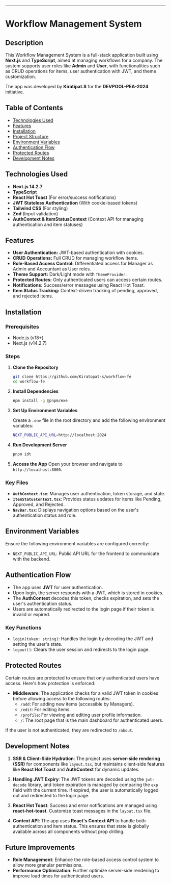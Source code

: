 
---

# Workflow Management System

## Description
This Workflow Management System is a full-stack application built using **Next.js** and **TypeScript**, aimed at managing workflows for a company. The system supports user roles like **Admin** and **User**, with functionalities such as CRUD operations for items, user authentication with JWT, and theme customization.

The app was developed by **Kiratipat.S** for the **DEVPOOL-PEA-2024** initiative.

## Table of Contents
- [Technologies Used](#technologies-used)
- [Features](#features)
- [Installation](#installation)
- [Project Structure](#project-structure)
- [Environment Variables](#environment-variables)
- [Authentication Flow](#authentication-flow)
- [Protected Routes](#protected-routes)
- [Development Notes](#development-notes)

## Technologies Used
- **Next.js 14.2.7**
- **TypeScript**
- **React Hot Toast** (For error/success notifications)
- **JWT Stateless Authentication** (With cookie-based tokens)
- **Tailwind CSS** (For styling)
- **Zod** (Input validation)
- **AuthContext & ItemStatusContext** (Context API for managing authentication and item statuses)

## Features
- **User Authentication:** JWT-based authentication with cookies.
- **CRUD Operations:** Full CRUD for managing workflow items.
- **Role-Based Access Control:** Differentiated access for Manager as Admin and Accountant as User roles.
- **Theme Support:** Dark/Light mode with `ThemeProvider`.
- **Protected Routes:** Only authenticated users can access certain routes.
- **Notifications:** Success/error messages using React Hot Toast.
- **Item Status Tracking:** Context-driven tracking of pending, approved, and rejected items.

## Installation

### Prerequisites
- Node.js (v18+)
- Next.js (v14.2.7)

### Steps

1. **Clone the Repository**
   ```bash
   git clone https://github.com/Kiratopat-s/workflow-fe
   cd workflow-fe
   ```

2. **Install Dependencies**
   ```bash
   npm install -g @pnpm/exe
   ```

3. **Set Up Environment Variables**

   Create a `.env` file in the root directory and add the following environment variables:

   ```bash
   NEXT_PUBLIC_API_URL=http://localhost:2024
   ```

4. **Run Development Server**
   ```bash
   pnpm idt
   ```

5. **Access the App**
   Open your browser and navigate to `http://localhost:8000`.

<!-- ## Project Structure
```
public
src
├── app
│   ├── (auth)
│   │   ├── login
│   │   │   └── page.tsx
│   │   └── signup
│   │       └── page.tsx
│   ├── (itenm)
├── components
│   ├── navbar
│   │   └── NavBar.tsx
│   ├── ThemeProvider.tsx
├── context
│   ├── AuthContext.tsx
│   └── ItemStatusContext.tsx
├── pages
│   ├── _app.tsx
│   ├── index.tsx
│   └── login.tsx
├── public
├── styles
│   └── globals.css
├── types
│   └── Auth.d.ts
└── README.md
``` -->

### Key Files
- **`AuthContext.tsx`**: Manages user authentication, token storage, and state.
- **`ItemStatusContext.tsx`**: Provides status updates for items like Pending, Approved, and Rejected.
- **`NavBar.tsx`**: Displays navigation options based on the user's authentication status and role.

## Environment Variables

Ensure the following environment variables are configured correctly:

- `NEXT_PUBLIC_API_URL`: Public API URL for the frontend to communicate with the backend.

## Authentication Flow

- The app uses **JWT** for user authentication.
- Upon login, the server responds with a JWT, which is stored in cookies.
- The **AuthContext** decodes this token, checks expiration, and sets the user's authentication status.
- Users are automatically redirected to the login page if their token is invalid or expired.

### Key Functions

- `login(token: string)`: Handles the login by decoding the JWT and setting the user's state.
- `logout()`: Clears the user session and redirects to the login page.

## Protected Routes

Certain routes are protected to ensure that only authenticated users have access. Here's how protection is enforced:

- **Middleware**: The application checks for a valid JWT token in cookies before allowing access to the following routes:
  - `/add`: For adding new items (accessible by Managers).
  - `/edit`: For editing items.
  - `/profile`: For viewing and editing user profile information.
  - `/`: The root page that is the main dashboard for authenticated users.

If the user is not authenticated, they are redirected to `/about`.

## Development Notes

1. **SSR & Client-Side Hydration**:
   The project uses **server-side rendering (SSR)** for components like `layout.tsx`, but maintains client-side features like **React Hot Toast** and **AuthContext** for dynamic updates.
   
2. **Handling JWT Expiry**:
   The JWT tokens are decoded using the `jwt-decode` library, and token expiration is managed by comparing the `exp` field with the current time. If expired, the user is automatically logged out and redirected to the login page.

3. **React Hot Toast**:
   Success and error notifications are managed using **react-hot-toast**. Customize toast messages in the `layout.tsx` file.

4. **Context API**:
   The app uses **React's Context API** to handle both authentication and item status. This ensures that state is globally available across all components without prop drilling.

## Future Improvements

- **Role Management**: Enhance the role-based access control system to allow more granular permissions.
- **Performance Optimization**: Further optimize server-side rendering to improve load times for authenticated users.




